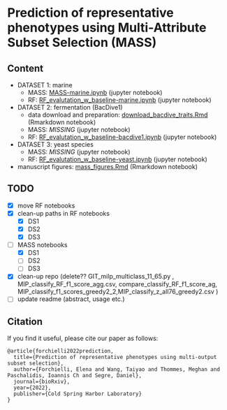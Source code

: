 # Prediction of representative phenotypes using Multi-Attribute Subset Selection (MASS)

## Content
 - DATASET 1: marine
     - MASS: [MASS-marine.ipynb](./Code/MASS-marine.ipynb) (jupyter notebook)
     - RF: [RF_evalutation_w_baseline-marine.ipynb](./Code/RF_evalutation_w_baseline-marine.ipynb) (jupyter notebook)
 - DATASET 2: fermentation (BacDive1)
     - data download and preparation: [download_bacdive_traits.Rmd](./Code/download_bacdive_traits.Rmd) (Rmarkdown notebook)
     - MASS: _MISSING_ (jupyter notebook)
     - RF: [RF_evalutation_w_baseline-bacdive1.ipynb](./Code/RF_evalutation_w_baseline-bacdive1.ipynb) (jupyter notebook)
 - DATASET 3: yeast species
     - MASS: _MISSING_ (jupyter notebook)
     - RF: [RF_evalutation_w_baseline-yeast.ipynb](./Code/RF_evalutation_w_baseline-yeast.ipynb) (jupyter notebook)
 - manuscript figures: [mass_figures.Rmd](./Code/mass_figures.Rmd)  (Rmarkdown notebook)
 
## TODO 
 - [x] move RF notebooks
 - [x] clean-up paths in RF notebooks
     - [x] DS1
     - [x] DS2
     - [x] DS3
 - [ ] MASS notebooks
     - [x] DS1
     - [ ] DS2
     - [ ] DS3
  - [x] clean-up repo (delete?? GIT_milp_multiclass_11_65.py , MIP_classify_RF_f1_score_agg.csv, compare_classify_RF_f1_score_ag, MIP_classify_f1_scores_greedy2_2,MIP_classify_z_all76_greedy2.csv )
 - [ ] update readme (abstract, usage etc.)

## Citation
If you find it useful, please cite our paper as follows:

```
@article{forchielli2022prediction,
  title={Prediction of representative phenotypes using multi-output subset selection},
  author={Forchielli, Elena and Wang, Taiyao and Thommes, Meghan and Paschalidis, Ioannis Ch and Segre, Daniel},
  journal={bioRxiv},
  year={2022},
  publisher={Cold Spring Harbor Laboratory}
}
```
